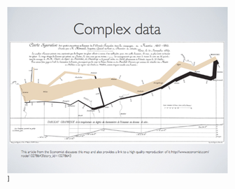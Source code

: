 ![Photo of Complex Data slide showing Napoleon's unsuccessful invasion of Russia in 1812](images/complexdatapresentation.png)]
